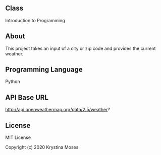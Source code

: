 ## Class
Introduction to Programming

## About
This project takes an input of a city or zip code and provides the current weather.

## Programming Language
Python

## API Base URL
http://api.openweathermap.org/data/2.5/weather?

## License
MIT License

Copyright (c) 2020 Krystina Moses
